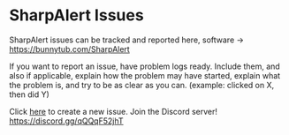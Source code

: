 # SharpAlert Issues
SharpAlert issues can be tracked and reported here, software -> https://bunnytub.com/SharpAlert

If you want to report an issue, have problem logs ready. Include them, and also if applicable, explain how the problem may have started, explain what the problem is, and try to be as clear as you can. (example: clicked on X, then did Y)

Click [here](https://github.com/BunnyTub/SharpAlert-issues/issues/new) to create a new issue.
Join the Discord server! https://discord.gg/qQQqF52jhT
